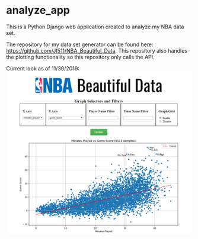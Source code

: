 # analyze_app

This is a Python Django web application created to analyze my NBA data set.

The repository for my data set generator can be found here: https://github.com/JI511/NBA_Beautiful_Data. This repository
 also handles the plotting functionality so this repository only calls the API.

Current look as of 11/30/2019:
![current](https://github.com/JI511/analyze_app/blob/master/extra/11_30_snip.png)
